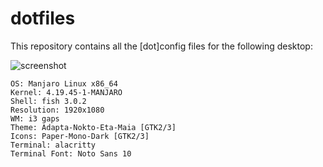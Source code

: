 # dotfiles

This repository contains all the [dot]config files for the
following desktop:

![screenshot](https://github.com/arindas/dotfiles/blob/master/Pictures/superscreenshot.png)

```
OS: Manjaro Linux x86_64
Kernel: 4.19.45-1-MANJARO
Shell: fish 3.0.2
Resolution: 1920x1080
WM: i3 gaps
Theme: Adapta-Nokto-Eta-Maia [GTK2/3]
Icons: Paper-Mono-Dark [GTK2/3]
Terminal: alacritty
Terminal Font: Noto Sans 10
```
